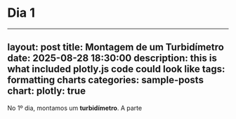 # Dia 1

---
layout: post
title: Montagem de um Turbidímetro
date: 2025-08-28 18:30:00
description: this is what included plotly.js code could look like
tags: formatting charts
categories: sample-posts
chart:
  plotly: true
---
No 1º dia, montamos um **turbidímetro**. A parte
